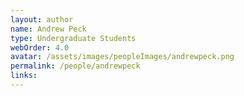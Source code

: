 ```yaml
---
layout: author
name: Andrew Peck
type: Undergraduate Students
webOrder: 4.0
avatar: /assets/images/peopleImages/andrewpeck.png
permalink: /people/andrewpeck
links:
---
```

